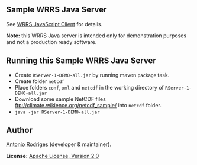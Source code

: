 Sample WRRS Java Server
-----------------------

See [WRRS JavaScript Client](https://github.com/Wikience/WRRS-JS) for details.

**Note:** this WRRS Java server is intended only for demonstration purposes and not a production ready software. 

Running this Sample WRRS Java Server
------------------------------------

* Create ```RServer-1-DEMO-all.jar``` by running maven ```package``` task.
* Create folder ```netcdf```
* Place folders ```conf```, ```xml``` and ```netcdf``` in the working directory of ```RServer-1-DEMO-all.jar```
* Download some sample NetCDF files ftp://climate.wikience.org/netcdf_sample/ into ```netcdf``` folder.
* ```java -jar RServer-1-DEMO-all.jar``` 

Author
------
[Antonio Rodriges](http://www.wikience.org/rodriges/) (developer & maintainer).

**License:** [Apache License, Version 2.0](http://www.apache.org/licenses/LICENSE-2.0.html)